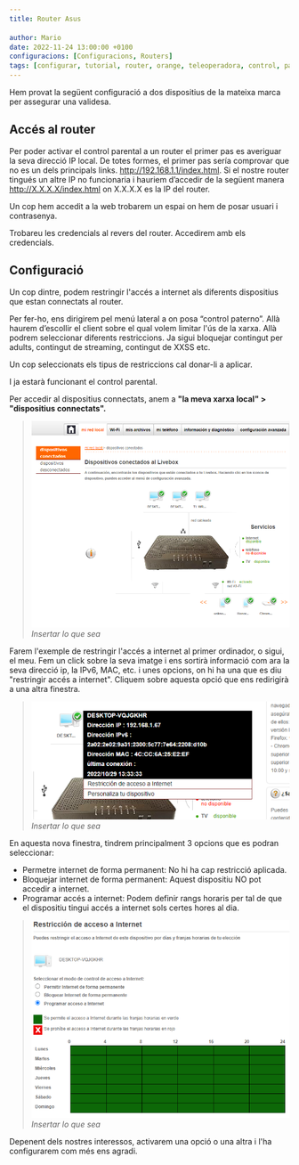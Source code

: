 ```yaml
---
title: Router Asus

author: Mario
date: 2022-11-24 13:00:00 +0100 
configuracions: [Configuracions, Routers]
tags: [configurar, tutorial, router, orange, teleoperadora, control, parental, pc, libebox, acces, xarxa, dispositiu, restringir, jazztel]
---
```



Hem provat la següent configuració a dos dispositius de la mateixa marca per assegurar una validesa.

## Accés al router

Per poder activar el control parental a un router el primer pas es averiguar la seva direcció IP local. De totes formes, el primer pas sería comprovar que no es un dels principals links.
http://192.168.1.1/index.html. Si el nostre router tingués un altre IP no funcionaria i hauriem d’accedir de la següent manera http://X.X.X.X/index.html on X.X.X.X es la IP del router.

Un cop hem accedit a la web trobarem un espai on hem de posar usuari i contrasenya.

Trobareu les credencials al revers del router. Accedirem amb els credencials.

## Configuració

Un cop dintre, podem restringir l'accés a internet als diferents dispositius que estan connectats al router. 

Per fer-ho, ens dirigirem pel menú lateral a on posa “control paterno”. Allà haurem d’escollir el client sobre el qual volem limitar l'ús de la xarxa. Allà podrem seleccionar diferents restriccions. Ja sigui bloquejar contingut per adults, contingut de streaming, contingut de XXSS etc.

Un cop seleccionats els tipus de restriccions cal donar-li a aplicar.

I ja estarà funcionant el control parental.

Per accedir al dispositius connectats, anem a **"la meva xarxa local" > "dispositius connectats".**

>![Desktop View](/assets/img/routerasus/image2.png)
_Insertar lo que sea_

Farem l'exemple de restringir l'accés a internet al primer ordinador, o sigui, el meu. 
Fem un click sobre la seva imatge i ens sortirà informació com ara la seva direcció ip, la IPv6, MAC, etc. i unes opcions, on hi ha una que es diu "restringir accés a internet". Cliquem sobre aquesta opció que ens redirigirà a una altra finestra.

>![Desktop View](/assets/img/routerasus/image1.png)
_Insertar lo que sea_

En aquesta nova finestra, tindrem principalment 3 opcions que es podran seleccionar:
 - Permetre internet de forma permanent: No hi ha cap restricció aplicada.
 - Bloquejar internet de forma permanent: Aquest dispositiu NO pot accedir a internet.
 - Programar accés a internet: Podem definir rangs horaris per tal de que el dispositiu tingui accés a internet sols certes hores al dia. 

>![Desktop View](/assets/img/routerasus/image3.png)
_Insertar lo que sea_

Depenent dels nostres interessos, activarem una opció o una altra i l'ha configurarem com més ens agradi. 
